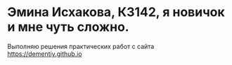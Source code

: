 # Эмина Исхакова, К3142, я новичок и мне чуть сложно.
Выполняю решения практических работ с сайта https://dementiy.github.io
